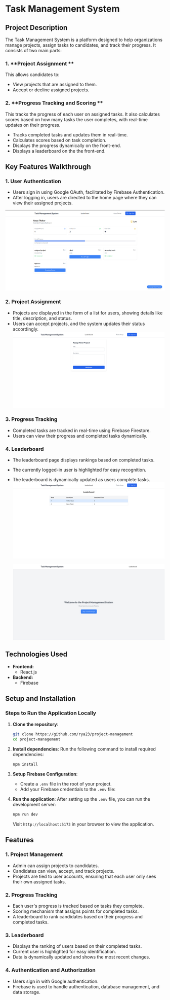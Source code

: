 # Task Management System

## Project Description

The Task Management System is a platform designed to help organizations manage projects, assign tasks to candidates, and track their progress. It consists of two main parts:

### 1. **Project Assignment **

This allows candidates to:

-   View projects that are assigned to them.
-   Accept or decline assigned projects.

### 2. **Progress Tracking and Scoring **

This tracks the progress of each user on assigned tasks. It also calculates scores based on how many tasks the user completes, with real-time updates on their progress.

-   Tracks completed tasks and updates them in real-time.
-   Calculates scores based on task completion.
-   Displays the progress dynamically on the front-end.
-   Displays a leaderboard on the the front-end.

## Key Features Walkthrough

### 1. **User Authentication**

-   Users sign in using Google OAuth, facilitated by Firebase Authentication.
-   After logging in, users are directed to the home page where they can view their assigned projects.

![index](static/image.png)

### 2. **Project Assignment**

-   Projects are displayed in the form of a list for users, showing details like title, description, and status.
-   Users can accept projects, and the system updates their status accordingly.
    ![project assignment](<static/Screenshot 2024-12-18 at 00-58-43 Project Management.png>)

### 3. **Progress Tracking**

-   Completed tasks are tracked in real-time using Firebase Firestore.
-   Users can view their progress and completed tasks dynamically.

### 4. **Leaderboard**

-   The leaderboard page displays rankings based on completed tasks.
-   The currently logged-in user is highlighted for easy recognition.
-   The leaderboard is dynamically updated as users complete tasks.
    ![leaderboard](<static/Screenshot 2024-12-18 at 00-57-38 Project Management.png>)

    ![home](<static/Screenshot 2024-12-18 at 00-59-02 Project Management.png>)

## Technologies Used

-   **Frontend:**
    -   React.js
-   **Backend:**
    -   Firebase

## Setup and Installation

### Steps to Run the Application Locally

1. **Clone the repository**:

    ```bash
    git clone https://github.com/rya23/project-management
    cd project-management
    ```

2. **Install dependencies**:
   Run the following command to install required dependencies:

    ```bash
    npm install
    ```

3. **Setup Firebase Configuration**:

    - Create a `.env` file in the root of your project.
    - Add your Firebase credentials to the `.env` file:

4. **Run the application**:
   After setting up the `.env` file, you can run the development server:

    ```bash
    npm run dev
    ```

    Visit `http://localhost:5173` in your browser to view the application.

## Features

### 1. Project Management

-   Admin can assign projects to candidates.
-   Candidates can view, accept, and track projects.
-   Projects are tied to user accounts, ensuring that each user only sees their own assigned tasks.

### 2. Progress Tracking

-   Each user's progress is tracked based on tasks they complete.
-   Scoring mechanism that assigns points for completed tasks.
-   A leaderboard to rank candidates based on their progress and completed tasks.

### 3. Leaderboard

-   Displays the ranking of users based on their completed tasks.
-   Current user is highlighted for easy identification.
-   Data is dynamically updated and shows the most recent changes.

### 4. Authentication and Authorization

-   Users sign in with Google authentication.
-   Firebase is used to handle authentication, database management, and data storage.
